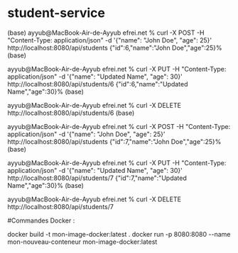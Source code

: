 # student-service

(base) ayyub@MacBook-Air-de-Ayyub efrei.net % curl -X POST -H "Content-Type: application/json" -d '{"name": "John Doe", "age": 25}' http://localhost:8080/api/students {"id":6,"name":"John Doe","age":25}% (base) 

ayyub@MacBook-Air-de-Ayyub efrei.net % curl -X PUT -H "Content-Type: application/json" -d '{"name": "Updated Name", "age": 30}' http://localhost:8080/api/students/6 {"id":6,"name":"Updated Name","age":30}% (base) 

ayyub@MacBook-Air-de-Ayyub efrei.net % curl -X DELETE http://localhost:8080/api/students/6 (base) 

ayyub@MacBook-Air-de-Ayyub efrei.net % curl -X POST -H "Content-Type: application/json" -d '{"name": "John Doe", "age": 25}' http://localhost:8080/api/students
{"id":7,"name":"John Doe","age":25}% (base) 

ayyub@MacBook-Air-de-Ayyub efrei.net % curl -X PUT -H "Content-Type: application/json" -d '{"name": "Updated Name", "age": 30}' http://localhost:8080/api/students/7 {"id":7,"name":"Updated Name","age":30}% (base) 

ayyub@MacBook-Air-de-Ayyub efrei.net % curl -X DELETE http://localhost:8080/api/students/7

#Commandes Docker :

docker build -t mon-image-docker:latest .
docker run -p 8080:8080 --name mon-nouveau-conteneur mon-image-docker:latest
